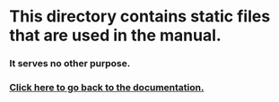 # This directory contains static files that are used in the manual.

### It serves no other purpose.

### [Click here to go back to the documentation.](../README.md)
